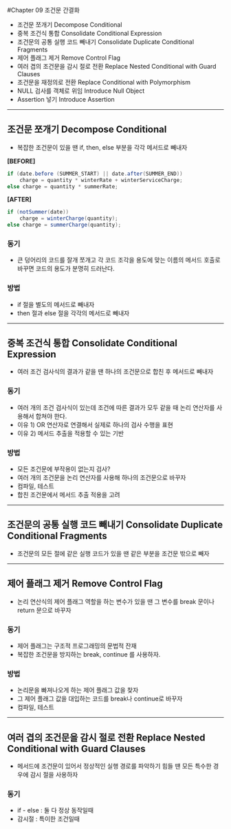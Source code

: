 #Chapter 09 조건문 간결화
- 조건문 쪼개기 Decompose Conditional
- 중복 조건식 통합 Consolidate Conditional Expression
- 조건문의 공통 실행 코드 빼내기 Consolidate Duplicate Conditional Fragments
- 제어 플래그 제거 Remove Control Flag
- 여러 겹의 조건문을 감시 절로 전환 Replace Nested Conditional with Guard Clauses
- 조건문을 재정의로 전환 Replace Conditional with Polymorphism
- NULL 검사를 객체로 위임 Introduce Null Object
- Assertion 넣기 Introduce Assertion

---
## 조건문 쪼개기 Decompose Conditional
- 복잡한 조건문이 있을 땐 if, then, else 부분을 각각 메서드로 빼내자

**[BEFORE]**
```java
if (date.before (SUMMER_START) || date.after(SUMMER_END))
    charge = quantity * winterRate + winterServiceCharge;
else charge = quantity * summerRate;
```
**[AFTER]**
```java
if (notSummer(date))
    charge = winterCharge(quantity);
else charge = summerCharge(quantity);
```

### 동기
- 큰 덩어리의 코드를 잘개 쪼개고 각 코드 조각을 용도에 맞는 이름의 메서드 호출로 바꾸면 코드의 용도가 분명히 드러난다.  

### 방법 
- if 절을 별도의 메서드로 빼내자
- then 절과 else 절을 각각의 메서드로 빼내자  

---
## 중복 조건식 통합 Consolidate Conditional Expression
- 여러 조건 검사식의 결과가 같을 땐 하나의 조건문으로 합친 후 메서드로 빼내자 

### 동기 
- 여러 개의 조건 검사식이 있는데 조건에 따른 결과가 모두 같을 때 논리 연산자를 사용해서 합쳐야 한다.
- 이유 1) OR 연산자로 연결해서 실제로 하나의 검사 수행을 표현
- 이유 2) 메서드 추출을 적용할 수 있는 기반  

### 방법
- 모든 조건문에 부작용이 없는지 검사?
- 여러 개의 조건문을 논리 연산자를 사용해 하나의 조건문으로 바꾸자 
- 컴파일, 테스트
- 합친 조건문에서 메서드 추출 적용을 고려  

---
## 조건문의 공통 실행 코드 빼내기 Consolidate Duplicate Conditional Fragments
- 조건문의 모든 절에 같은 실행 코드가 있을 땐 같은 부분을 조건문 밖으로 빼자  


---
## 제어 플래그 제거 Remove Control Flag
- 논리 연산식의 제어 플래그 역할을 하는 변수가 있을 땐 그 변수를 break 문이나 return 문으로 바꾸자  

### 동기 
- 제어 플래그는 구조적 프로그래밍의 문법적 잔재
- 복잡한 조건문을 방지하는 break, continue 를 사용하자.

### 방법
- 논리문을 빠져나오게 하는 제어 플래그 값을 찾자 
- 그 제어 플래그 값을 대입하는 코드를 break나 continue로 바꾸자
- 컴파일, 테스트

---
## 여러 겹의 조건문을 감시 절로 전환 Replace Nested Conditional with Guard Clauses
- 메서드에 조건문이 있어서 정상적인 실행 경로를 파악하기 힘들 땐 모든 특수한 경우에 감시 절을 사용하자  

### 동기
- if - else : 둘 다 정상 동작일때
- 감시절 : 특이한 조건일때 
















